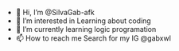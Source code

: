 - 👋 Hi, I’m @SilvaGab-afk
- 👀 I’m interested in Learning about coding
- 🌱 I’m currently learning logic programation
- 📫 How to reach me Search for my IG @gabxwl


<!---
SilvaGab-afk/SilvaGab-afk is a ✨ special ✨ repository because its `README.md` (this file) appears on your GitHub profile.
You can click the Preview link to take a look at your changes.
--->
